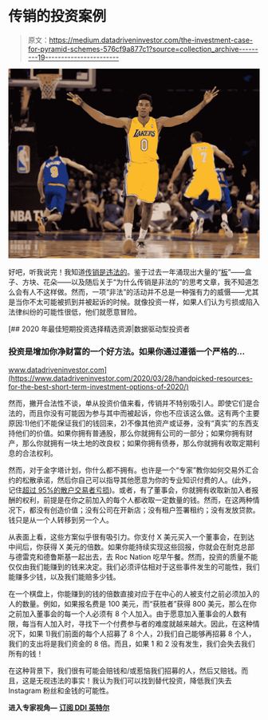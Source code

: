 # 传销的投资案例

> 原文：<https://medium.datadriveninvestor.com/the-investment-case-for-pyramid-schemes-576cf9a877c1?source=collection_archive---------19----------------------->

![](img/ac2240058356a07d4172b64123f89743.png)

好吧，听我说完！我知道[传销是违法的](https://www.michigan.gov/ag/0,4534,7-359-81903_20942-208400--,00.html)。鉴于过去一年涌现出大量的“[板](https://www.consumer.ftc.gov/blog/2020/05/game-chain-letter-scam)”——盒子、方块、花朵——以及随后关于“为什么传销是非法的”的思考文章，我不知道怎么会有人不这样做。然而，一项“非法”的活动并不总是一种强有力的威慑——尤其是当你不太可能被抓到并被起诉的时候。就像投资一样，如果人们认为亏损或陷入法律纠纷的可能性很低，他们就愿意冒险。

[](https://www.datadriveninvestor.com/2020/03/28/handpicked-resources-for-the-best-short-term-investment-options-of-2020/) [## 2020 年最佳短期投资选择精选资源|数据驱动型投资者

### 投资是增加你净财富的一个好方法。如果你通过遵循一个严格的…

www.datadriveninvestor.com](https://www.datadriveninvestor.com/2020/03/28/handpicked-resources-for-the-best-short-term-investment-options-of-2020/) 

然而，撇开合法性不谈，单从投资价值来看，传销并不特别吸引人。即使它们是合法的，而且你没有可能因为参与其中而被起诉，你也不应该这么做。这有两个主要原因:1)他们不能保证我们的钱回来，2)不像其他资产或证券，没有“真实”的东西支持他们的价值。如果你拥有普通股，那么你就拥有公司的一部分；如果你拥有财产，那么你就拥有一块土地的改良权；如果你拥有债券，那么你就拥有收取定期利息的合法权利。

然而，对于金字塔计划，你什么都不拥有。也许是一个“专家”教你如何交易外汇合约的松散承诺，然后你自己可以指导其他愿意为你的专业知识付费的人。(此外，记住[超过 95%的散户交易者亏损](https://vantagepointtrading.com/why-most-traders-lose-money-and-why-the-market-requires-it/#:~:text=Most%20traders%20have%20heard%20the,it%20can't%20be%20avoided.&text=Most%20traders%20will%20lose%20regardless%20of%20what%20methods%20they%20employ.))。或者，有了董事会，你就拥有收取新加入者报酬的权利，前提是在你之前加入的每个人都收取一定数量的钱。然而，在这两种情况下，都没有创造价值；没有公司在开新店；没有租户签署租约；没有发放贷款。钱只是从一个人转移到另一个人。

从表面上看，这些方案似乎很有吸引力。你支付 X 美元买入一个董事会，在到达中间后，你获得 X 美元的倍数。如果你能持续实现这些回报，你就会在耐克总部与德雷克和德鲁斯基一起出去，去 Roc Nation 吃早午餐。然而，投资的质量不能仅仅由我们能赚到的钱来决定。我们必须评估相对于这些事件发生的可能性，我们能赚多少钱，以及我们能赔多少钱。

在一个棋盘上，你能赚到的钱的倍数直接对应于在中心的人被支付之前必须加入的人的数量。例如，如果报名费是 100 美元，而“获胜者”获得 800 美元，那么在你之前加入董事会的每一个人必须有 8 个人加入。由于愿意加入董事会的人数有限，每当有人加入时，寻找下一个付费参与者的难度就越来越大。因此，在这种情况下，如果 1)我们前面的每个人招募了 8 个人，2)我们自己能够再招募 8 个人，我们的支出将是我们资金的 8 倍。而且，如果 1 和 2 没有发生，我们会失去我们所有的钱！

在这种背景下，我们很有可能会赔钱和/或惹恼我们招募的人，然后又赔钱。而且，这是无视违法的事实！我认为我们可以找到替代投资，降低我们失去 Instagram 粉丝和金钱的可能性。

**进入专家视角—** [**订阅 DDI 英特尔**](https://datadriveninvestor.com/ddi-intel)